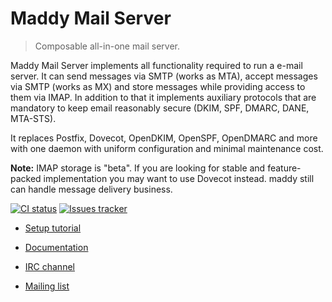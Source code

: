 Maddy Mail Server
=====================
> Composable all-in-one mail server.

Maddy Mail Server implements all functionality required to run a e-mail
server. It can send messages via SMTP (works as MTA), accept messages via SMTP
(works as MX) and store messages while providing access to them via IMAP.
In addition to that it implements auxiliary protocols that are mandatory
to keep email reasonably secure (DKIM, SPF, DMARC, DANE, MTA-STS).

It replaces Postfix, Dovecot, OpenDKIM, OpenSPF, OpenDMARC and more with one
daemon with uniform configuration and minimal maintenance cost.

**Note:** IMAP storage is "beta". If you are looking for stable and
feature-packed implementation you may want to use Dovecot instead. maddy still
can handle message delivery business.

[![CI status](https://img.shields.io/github/actions/workflow/status/foxcpp/maddy/cicd.yml?style=flat-square)](https://github.com/foxcpp/maddy/actions/workflows/cicd.yml)
[![Issues tracker](https://img.shields.io/github/issues/foxcpp/maddy?style=flat-square)](https://github.com/foxcpp/maddy)

* [Setup tutorial](https://maddy.email/tutorials/setting-up/)
* [Documentation](https://maddy.email/)

* [IRC channel](https://webchat.oftc.net/?channels=maddy&uio=MT11bmRlZmluZWQb1)
* [Mailing list](https://lists.sr.ht/~foxcpp/maddy)
